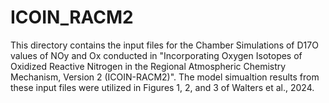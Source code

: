 # ICOIN_RACM2
 This directory contains the input files for the Chamber Simulations of D17O values of NOy and Ox conducted in "Incorporating Oxygen Isotopes of Oxidized Reactive Nitrogen in the Regional Atmospheric Chemistry Mechanism, Version 2 (ICOIN-RACM2)".  The model simualtion results from these input files were utilized in Figures 1, 2, and 3 of Walters et al., 2024.
